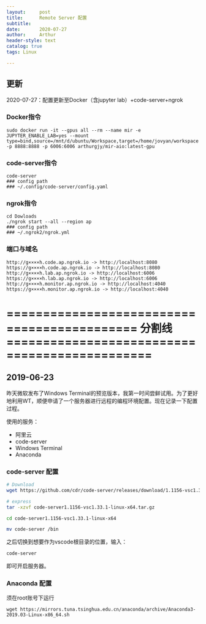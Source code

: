 ```yaml
---
layout:     post
title:      Remote Server 配置
subtitle:   
date:       2020-07-27
author:     Arthur
header-style: text
catalog: true
tags: Linux

---
```

## 更新
2020-07-27：配置更新至Docker（含jupyter lab）+code-server+ngrok

### Docker指令
```
sudo docker run -it --gpus all --rm --name mir -e JUPYTER_ENABLE_LAB=yes --mount type=bind,source=/mnt/d/ubuntu/Workspace,target=/home/jovyan/workspace -p 8888:8888 -p 6006:6006 arthurgjy/mir-aio:latest-gpu
```

### code-server指令
```
code-server
### config path
### ~/.config/code-server/config.yaml
```

### ngrok指令
```
cd Dowloads
./ngrok start --all --region ap
### config path
### ~/.ngrok2/ngrok.yml
```

### 端口与域名
```
http://g××××h.code.ap.ngrok.io -> http://localhost:8080                    
https://g××××h.code.ap.ngrok.io -> http://localhost:8080                   
http://g××××h.lab.ap.ngrok.io -> http://localhost:6006                     
https://g××××h.lab.ap.ngrok.io -> http://localhost:6006                    
http://g××××h.monitor.ap.ngrok.io -> http://localhost:4040                 
https://g××××h.monitor.ap.ngrok.io -> http://localhost:4040
```

============================================ 分割线 ==============================================
=================================================================================================

## 2019-06-23
昨天微软发布了Windows Terminal的预览版本，我第一时间尝鲜试用。为了更好地利用WT，顺便申请了一个服务器进行远程的编程环境配置。现在记录一下配置过程。

使用的服务：
 - 阿里云
 - code-server
 - Windows Terminal
 - Anaconda
### code-server 配置

```bash
# Download
wget https://github.com/cdr/code-server/releases/download/1.1156-vsc1.33.1/code-server1.1156-vsc1.33.1-linux-x64.tar.gz

# express
tar -xzvf code-server1.1156-vsc1.33.1-linux-x64.tar.gz

cd code-server1.1156-vsc1.33.1-linux-x64

mv code-server /bin
```


之后切换到想要作为vscode根目录的位置，输入：

```bash
code-server
```
即可开启服务器。


### Anaconda 配置
须在root账号下运行
```
wget https://mirrors.tuna.tsinghua.edu.cn/anaconda/archive/Anaconda3-2019.03-Linux-x86_64.sh
```

